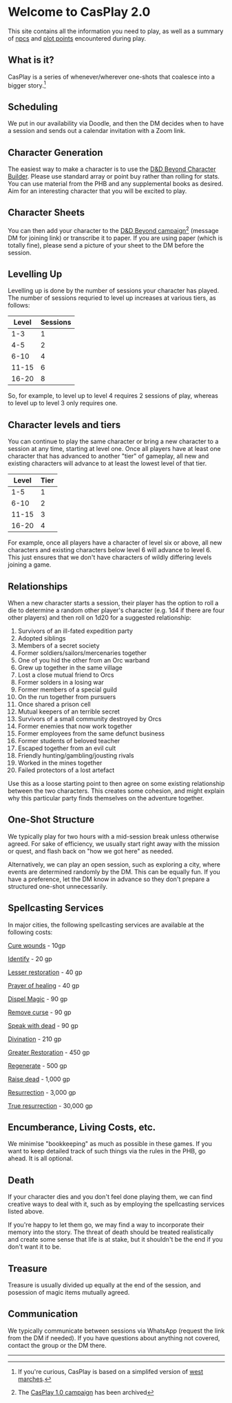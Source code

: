 # Welcome to CasPlay 2.0

This site contains all the information you need to play, as well as a summary of [npcs](npcs.md) and [plot points](plot.md) encountered during play.

## What is it?

CasPlay is a series of whenever/wherever one-shots that coalesce into a bigger story.[^1] 

## Scheduling
We put in our availability via Doodle, and then the DM decides when to have a session and sends out a calendar invitation with a Zoom link.

## Character Generation
The easiest way to make a character is to use the [D&D Beyond Character Builder](https://www.dndbeyond.com/characters/builder). Please use standard array or point buy rather than rolling for stats. You can use material from the PHB and any supplemental books as desired. Aim for an interesting character that you will be excited to play.

## Character Sheets
You can then add your character to the [D&D Beyond campaign](https://www.dndbeyond.com/campaigns/3121548)[^2] (message DM for joining link) or transcribe it to paper. If you are using paper (which is totally fine), please send a picture of your sheet to the DM before the session.

## Levelling Up
Levelling up is done by the number of sessions your character has played. The number of sessions requried to level up increases at various tiers, as follows:

| Level | Sessions |
|-------|----------|
| 1-3   | 1        |
| 4-5   | 2        |
| 6-10  | 4        |
| 11-15 | 6        |
| 16-20 | 8        |

So, for example, to level up to level 4 requires 2 sessions of play, whereas to level up to level 3 only requires one.

## Character levels and tiers
You can continue to play the same character or bring a new character to a session at any time, starting at level one. Once all players have at least one character that has advanced to another "tier" of gameplay, all new and existing characters will advance to at least the lowest level of that tier.

| Level | Tier     |
|-------|----------|
| 1-5   | 1        |
| 6-10  | 2        |
| 11-15 | 3        |
| 16-20 | 4        |

For example, once all players have a character of level six or above, all new characters and existing characters below level 6 will advance to level 6. This just ensures that we don't have characters of wildly differing levels joining a game.

## Relationships

When a new character starts a session, their player has the option to roll a die to determine a random other player's character (e.g. 1d4 if there are four other players) and then roll on 1d20 for a suggested relationship:

1.  Survivors of an ill-fated expedition party
2.  Adopted siblings
3.  Members of a secret society
4.  Former soldiers/sailors/mercenaries together
5.  One of you hid the other from an Orc warband
6.  Grew up together in the same village
7.  Lost a close mutual friend to Orcs
8.  Former solders in a losing war
9.  Former members of a special guild
10.  On the run together from pursuers
11.  Once shared a prison cell
12.  Mutual keepers of an terrible secret
13.  Survivors of a small community destroyed by Orcs
14.  Former enemies that now work together
15.  Former employees from the same defunct business
16.  Former students of beloved teacher
17.  Escaped together from an evil cult
18.  Friendly hunting/gambling/jousting rivals
19.  Worked in the mines together
20.  Failed protectors of a lost artefact

Use this as a loose starting point to then agree on some existing relationship between the two characters. This creates some cohesion, and might explain why this particular party finds themselves on the adventure together.

## One-Shot Structure
We typically play for two hours with a mid-session break unless otherwise agreed. For sake of efficiency, we usually start right away with the mission or quest, and flash back on "how we got here" as needed.

Alternatively, we can play an open session, such as exploring a city, where events are determined randomly by the DM. This can be equally fun. If you have a preference, let the DM know in advance so they don't prepare a structured one-shot unnecessarily.

## Spellcasting Services
In major cities, the following spellcasting services are available at the following costs:

[Cure wounds](https://roll20.net/compendium/dnd5e/Cure%20Wounds#h-Cure%20Wounds) - 10gp

[Identify](https://roll20.net/compendium/dnd5e/Identify#content) - 20 gp

[Lesser restoration](https://roll20.net/compendium/dnd5e/Lesser%20Restoration#h-Lesser%20Restoration) - 40 gp

[Prayer of healing](https://roll20.net/compendium/dnd5e/Prayer%20of%20Healing#h-Prayer%20of%20Healing) - 40 gp

[Dispel Magic](https://roll20.net/compendium/dnd5e/Dispel%20Magic#h-Dispel%20Magic) - 90 gp

[Remove curse](https://roll20.net/compendium/dnd5e/Remove%20Curse#h-Remove%20Curse) - 90 gp

[Speak with dead](https://roll20.net/compendium/dnd5e/Speak%20with%20Dead#h-Speak%20with%20Dead) - 90 gp

[Divination](https://roll20.net/compendium/dnd5e/Spells:Divination#content) - 210 gp

[Greater Restoration](https://roll20.net/compendium/dnd5e/Greater%20Restoration#h-Greater%20Restoration) - 450 gp

[Regenerate](https://roll20.net/compendium/dnd5e/Regenerate#content) - 500 gp

[Raise dead](https://roll20.net/compendium/dnd5e/Raise%20Dead#h-Raise%20Dead) - 1,000 gp

[Resurrection](https://roll20.net/compendium/dnd5e/Resurrection#h-Resurrection) - 3,000 gp

[True resurrection](https://roll20.net/compendium/dnd5e/True%20Resurrection#h-True%20Resurrection) - 30,000 gp

## Encumberance, Living Costs, etc.
We minimise "bookkeeping" as much as possible in these games. If you want to keep detailed track of such things via the rules in the PHB, go ahead. It is all optional.

## Death
If your character dies and you don't feel done playing them, we can find creative ways to deal with it, such as by employing the spellcasting services listed above. 

If you're happy to let them go, we may find a way to incorporate their memory into the story. The threat of death should be treated realistically and create some sense that life is at stake, but it shouldn't be the end if you don't want it to be.

## Treasure
Treasure is usually divided up equally at the end of the session, and posession of magic items mutually agreed. 

## Communication
We typically communicate between sessions via WhatsApp (request the link from the DM if needed). If you have questions about anything not covered, contact the group or the DM there.

---

[^1]: If you're curious, CasPlay is based on a simplifed version of [west marches](https://arsludi.lamemage.com/index.php/78/grand-experiments-west-marches/).
[^2]: The [CasPlay 1.0 campaign](https://www.dndbeyond.com/campaigns/561817) has been archived